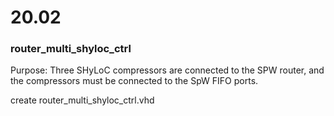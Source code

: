 # 20.02 

### router_multi_shyloc_ctrl

Purpose: Three SHyLoC compressors are connected to the SPW router, and the compressors must be connected to the SpW FIFO ports.

create router_multi_shyloc_ctrl.vhd
